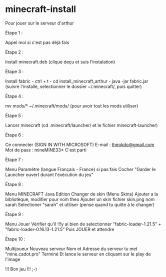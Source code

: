 # minecraft-install

Pour jouer sur le serveur d'arthur

Étape 1 :

  Appel moi si c'est pas déjà fais

Étape 2 :

  Install minecraft.deb (clique deçu et suis l'instalation)

Étape 3 :

  Install fabric
    - ctrl + t
    - cd install_minecraft_arthur
    - java -jar fabric.jar (suivre l'installe, selectionner le dossier ~/.minecraft/, puis quitter)

Étape 4 :

  mv mods/* ~/.minecraft/mods/ (pour avoir tout les mods utiliser)

Étape 5 :

  Lancer minecraft (cd .minecraft/launcher/ et le fichier minecraft-launcher)

Étape 6 :

  Ce connecter (SIGN IN WITH MICROSOFT)
    E-mail : theokdo@gmail.com
    Mot de pass : mineMINE33*
  C'est parti

Étape 7 :

  Menu Paramètre (langue Français - France) si pas fais
  Cocher "Garder le Launcher ouvert durant l'exécution du jeu"

Étape 8 :

  Menu MINECRAFT Java Edition
  Changer de skin (Menu Skins)
  Ajouter a la bibliotèque, modifier pour nom theo
  Ajouter un skin fichier skin.png nom sarah
  Selectioner "sarah" et utiliser (pense quand tu quitte à le changer)

Étape 9 :

  Menu Jouer
  Vérifier qu'il !!!y ai bien de selectionner "fabric-loader-1.21.5" + "fabric-loader-0.16.13-1.21.5"
  Puis JOUER et attendre

Étape 10 :

  Multijoueur
  Nouveau serveur Nom et Adresse du serveur tu met "mine.cadot.pro"
  Terminé
  Et lance le serveur en cliquant sur le play de l'image

  !!!  Bon jeu  !!! ;-)
